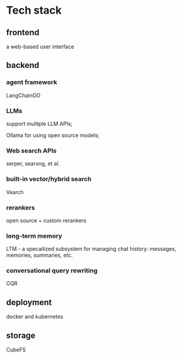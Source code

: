# Tech stack

## frontend

a web-based user interface

## backend

### agent framework

LangChainGO

### LLMs

support mulitple LLM APIs;

Ollama for using open source models;

### Web search APIs

serper, searxng, et al.

### built-in vector/hybrid search

Vearch

### rerankers

open source + custom rerankers

### long-term memory

LTM - a specailized subsystem for managing chat history: messages, memories, summaries, etc.

### conversational query rewriting

CQR

## deployment

docker and kubernetes

## storage

CubeFS

